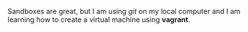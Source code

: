 Sandboxes are great, but I am using *git* on my local computer and I am learning how to create a virtual machine using **vagrant**.
